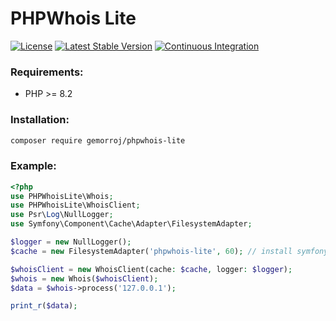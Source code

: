 # PHPWhois Lite

[![License](https://poser.pugx.org/gemorroj/phpwhois-lite/license)](https://packagist.org/packages/gemorroj/phpwhois-lite)
[![Latest Stable Version](https://poser.pugx.org/gemorroj/phpwhois-lite/v/stable)](https://packagist.org/packages/gemorroj/phpwhois-lite)
[![Continuous Integration](https://github.com/Gemorroj/phpwhois-lite/workflows/Continuous%20Integration/badge.svg)](https://github.com/Gemorroj/phpwhois-lite/actions?query=workflow%3A%22Continuous+Integration%22)


### Requirements:
- PHP >= 8.2

### Installation:
```bash
composer require gemorroj/phpwhois-lite
```

### Example:
```php
<?php
use PHPWhoisLite\Whois;
use PHPWhoisLite\WhoisClient;
use Psr\Log\NullLogger;
use Symfony\Component\Cache\Adapter\FilesystemAdapter;

$logger = new NullLogger();
$cache = new FilesystemAdapter('phpwhois-lite', 60); // install symfony/cache

$whoisClient = new WhoisClient(cache: $cache, logger: $logger);
$whois = new Whois($whoisClient);
$data = $whois->process('127.0.0.1');

print_r($data);
```
